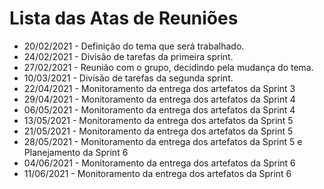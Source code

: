 # Lista das Atas de Reuniões

* 20/02/2021 - Definição do tema que será trabalhado.
* 24/02/2021 - Divisão de tarefas da primeira sprint.
* 27/02/2021 - Reunião com o grupo, decidindo pela mudança do tema.
* 10/03/2021 - Divisão de tarefas da segunda sprint.
* 22/04/2021 - Monitoramento da entrega dos artefatos da Sprint 3
* 29/04/2021 - Monitoramento da entrega dos artefatos da Sprint 4 
* 06/05/2021 - Monitoramento da entrega dos artefatos da Sprint 4
* 13/05/2021 - Monitoramento da entrega dos artefatos da Sprint 5
* 21/05/2021 - Monitoramento da entrega dos artefatos da Sprint 5
* 28/05/2021 - Monitoramento da entrega dos artefatos da Sprint 5 e Planejamento da Sprint 6
* 04/06/2021 - Monitoramento da entrega dos artefatos da Sprint 6
* 11/06/2021 - Monitoramento da entrega dos artefatos da Sprint 6

